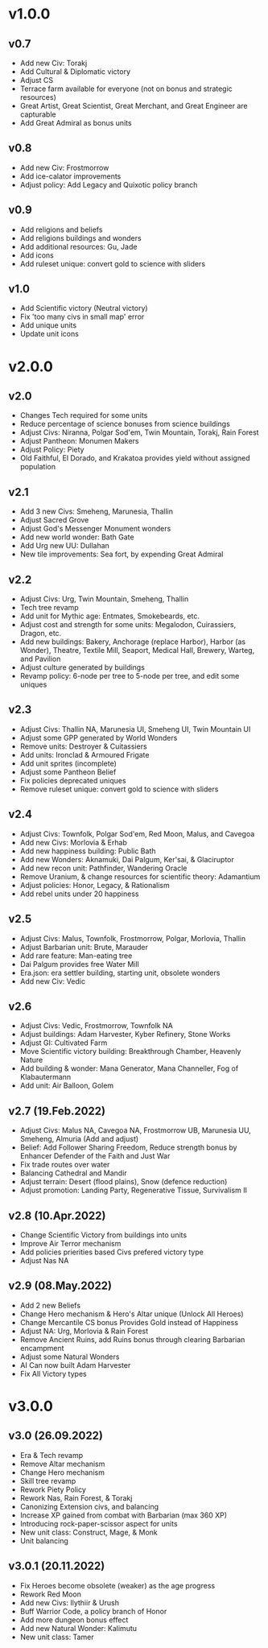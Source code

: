 
# v1.0.0
## v0.7
- Add new Civ: Torakj
- Add Cultural & Diplomatic victory
- Adjust CS
- Terrace farm available for everyone (not on bonus and strategic resources)
- Great Artist, Great Scientist, Great Merchant, and Great Engineer are capturable
- Add Great Admiral as bonus units

## v0.8
- Add new Civ: Frostmorrow
- Add ice-calator improvements
- Adjust policy: Add Legacy and Quixotic policy branch

## v0.9
- Add religions and beliefs
- Add religions buildings and wonders
- Add additional resources: Gu, Jade
- Add icons
- Add ruleset unique: convert gold to science with sliders

## v1.0
- Add Scientific victory (Neutral victory)
- Fix 'too many civs in small map' error
- Add unique units
- Update unit icons

# v2.0.0
## v2.0
- Changes Tech required for some units
- Reduce percentage of science bonuses from science buildings
- Adjust Civs: Niranna, Polgar Sod'em, Twin Mountain, Torakj, Rain Forest
- Adjust Pantheon: Monumen Makers
- Adjust Policy: Piety
- Old Faithful, El Dorado, and Krakatoa provides yield without assigned population

## v2.1
- Add 3 new Civs: Smeheng, Marunesia, Thallin
- Adjust Sacred Grove
- Adjust God's Messenger Monument wonders
- Add new world wonder: Bath Gate
- Add Urg new UU: Dullahan
- New tile improvements: Sea fort, by expending Great Admiral

## v2.2
- Adjust Civs: Urg, Twin Mountain, Smeheng, Thallin
- Tech tree revamp
- Add unit for Mythic age: Entmates, Smokebeards, etc.
- Adjust cost and strength for some units: Megalodon, Cuirassiers, Dragon, etc.
- Add new buildings: Bakery, Anchorage (replace Harbor), Harbor (as Wonder), Theatre, Textile Mill, Seaport, Medical Hall, Brewery, Warteg, and Pavilion
- Adjust culture generated by buildings
- Revamp policy: 6-node per tree to 5-node per tree, and edit some uniques

## v2.3
- Adjust Civs: Thallin NA, Marunesia UI, Smeheng UI, Twin Mountain UI
- Adjust some GPP generated by World Wonders
- Remove units: Destroyer & Cuitassiers
- Add units: Ironclad & Armoured Frigate
- Add unit sprites (incomplete)
- Adjust some Pantheon Belief
- Fix policies deprecated uniques
- Remove ruleset unique: convert gold to science with sliders

## v2.4
- Adjust Civs: Townfolk, Polgar Sod'em, Red Moon, Malus, and Cavegoa
- Add new Civs: Morlovia & Erhab
- Add new happiness building: Public Bath
- Add new Wonders: Aknamuki, Dai Palgum, Ker'sai, & Glaciruptor
- Add new recon unit: Pathfinder, Wandering Oracle
- Remove Uranium, & change resources for scientific theory: Adamantium
- Adjust policies: Honor, Legacy, & Rationalism
- Add rebel units under 20 happiness

## v2.5
- Adjust Civs: Malus, Townfolk, Frostmorrow, Polgar, Morlovia, Thallin
- Adjust Barbarian unit: Brute, Marauder
- Add rare feature: Man-eating tree
- Dai Palgum provides free Water Mill
- Era.json: era settler building, starting unit, obsolete wonders
- Add new Civ: Vedic

## v2.6
- Adjust Civs: Vedic, Frostmorrow, Townfolk NA
- Adjust buildings: Adam Harvester, Kyber Refinery, Stone Works
- Adjust GI: Cultivated Farm
- Move Scientific victory building: Breakthrough Chamber, Heavenly Nature
- Add building & wonder: Mana Generator, Mana Channeller, Fog of Klabautermann
- Add unit: Air Balloon, Golem

## v2.7 (19.Feb.2022)
- Adjust Civs: Malus NA, Cavegoa NA, Frostmorrow UB, Marunesia UU, Smeheng, Almuria (Add and adjust)
- Belief: Add Follower Sharing Freedom, Reduce strength bonus by Enhancer Defender of the Faith and Just War
- Fix trade routes over water
- Balancing Cathedral and Mandir
- Adjust terrain: Desert (flood plains), Snow (defence reduction)
- Adjust promotion: Landing Party, Regenerative Tissue, Survivalism II

## v2.8 (10.Apr.2022)
- Change Scientific Victory from buildings into units
- Improve Air Terror mechanism
- Add policies prierities based Civs prefered victory type
- Adjust Nas NA

## v2.9 (08.May.2022)
- Add 2 new Beliefs
- Change Hero mechanism & Hero's Altar unique (Unlock All Heroes)
- Change Mercantile CS bonus Provides Gold instead of Happiness
- Adjust NA: Urg, Morlovia & Rain Forest
- Remove Ancient Ruins, add Ruins bonus through clearing Barbarian encampment
- Adjust some Natural Wonders
- AI Can now built Adam Harvester
- Fix All Victory types

# v3.0.0
## v3.0 (26.09.2022)
- Era & Tech revamp
- Remove Altar mechanism
- Change Hero mechanism
- Skill tree revamp
- Rework Piety Policy
- Rework Nas, Rain Forest, & Torakj
- Canonizing Extension civs, and balancing
- Increase XP gained from combat with Barbarian (max 360 XP)
- Introducing rock-paper-scissor aspect for units
- New unit class: Construct, Mage, & Monk
- Unit balancing

## v3.0.1 (20.11.2022)
- Fix Heroes become obsolete (weaker) as the age progress
- Rework Red Moon
- Add new Civs: Ilythiir & Urush
- Buff Warrior Code, a policy branch of Honor
- Add more dungeon bonus effect
- Add new Natural Wonder: Kalimutu
- New unit class: Tamer